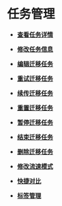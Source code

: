 # 任务管理<a name="drs_04_0010"></a>

-   **[查看任务详情](查看任务详情（在线迁移）.md)**  

-   **[修改任务信息](修改任务信息（在线迁移）.md)**  

-   **[编辑迁移任务](编辑迁移任务.md)**  

-   **[重试迁移任务](重试迁移任务.md)**  

-   **[续传迁移任务](续传迁移任务.md)**  

-   **[重置迁移任务](重置迁移任务.md)**  

-   **[暂停迁移任务](暂停迁移任务.md)**  

-   **[结束迁移任务](结束迁移任务.md)**  

-   **[删除迁移任务](删除迁移任务.md)**  

-   **[修改流速模式](修改流速模式.md)**  

-   **[快捷对比](快捷对比.md)**  

-   **[标签管理](标签管理（在线迁移）.md)**  


